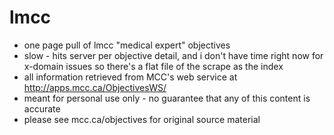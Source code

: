 # lmcc
* one page pull of lmcc "medical expert" objectives
* slow - hits server per objective detail, and i don't have time right now for x-domain issues so there's a flat file of the scrape as the index
* all information retrieved from MCC's web service at http://apps.mcc.ca/ObjectivesWS/
* meant for personal use only - no guarantee that any of this content is accurate
* please see mcc.ca/objectives for original source material



